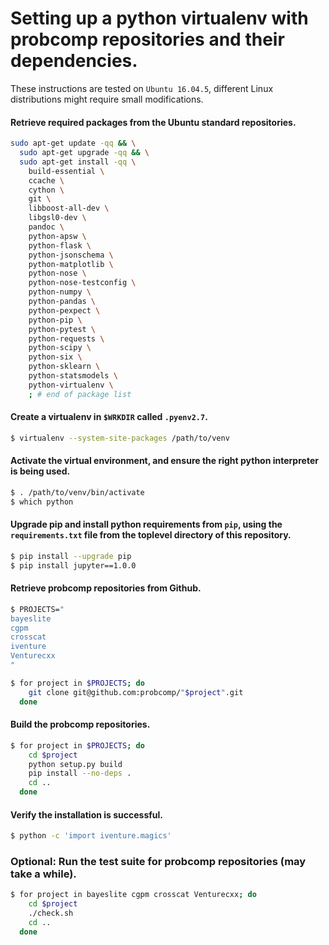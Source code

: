 # Setting up a python virtualenv with probcomp repositories and their dependencies.

These instructions are tested on `Ubuntu 16.04.5`, different Linux distributions
might require small modifications.

#### Retrieve required packages from the Ubuntu standard repositories.

```bash
sudo apt-get update -qq && \
  sudo apt-get upgrade -qq && \
  sudo apt-get install -qq \
    build-essential \
    ccache \
    cython \
    git \
    libboost-all-dev \
    libgsl0-dev \
    pandoc \
    python-apsw \
    python-flask \
    python-jsonschema \
    python-matplotlib \
    python-nose \
    python-nose-testconfig \
    python-numpy \
    python-pandas \
    python-pexpect \
    python-pip \
    python-pytest \
    python-requests \
    python-scipy \
    python-six \
    python-sklearn \
    python-statsmodels \
    python-virtualenv \
    ; # end of package list
```

#### Create a virtualenv in `$WRKDIR` called `.pyenv2.7`.

```bash
$ virtualenv --system-site-packages /path/to/venv
```

#### Activate the virtual environment, and ensure the right python interpreter is being used.

```bash
$ . /path/to/venv/bin/activate
$ which python
```

#### Upgrade pip and install python requirements from `pip`, using the `requirements.txt` file from the toplevel directory of this repository.

```bash
$ pip install --upgrade pip
$ pip install jupyter==1.0.0
```

#### Retrieve probcomp repositories from Github.

```bash
$ PROJECTS="
bayeslite
cgpm
crosscat
iventure
Venturecxx
"

$ for project in $PROJECTS; do
    git clone git@github.com:probcomp/"$project".git
  done
```

#### Build the probcomp repositories.

```bash
$ for project in $PROJECTS; do
    cd $project
    python setup.py build
    pip install --no-deps .
    cd ..
  done
````

#### Verify the installation is successful.

```bash
$ python -c 'import iventure.magics'
```

### Optional: Run the test suite for probcomp repositories (may take a while).

```bash
$ for project in bayeslite cgpm crosscat Venturecxx; do
    cd $project
    ./check.sh
    cd ..
  done
```
